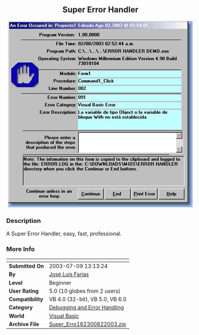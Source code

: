 ﻿<div align="center">

## Super Error Handler

<img src="PIC200382222311814.jpg">
</div>

### Description

A Super Error Handler, easy, fast, professional.
 
### More Info
 


<span>             |<span>
---                |---
**Submitted On**   |2003-07-09 13:13:24
**By**             |[José Luis Farías](https://github.com/Planet-Source-Code/PSCIndex/blob/master/ByAuthor/jos-luis-far-as.md)
**Level**          |Beginner
**User Rating**    |5.0 (10 globes from 2 users)
**Compatibility**  |VB 4\.0 \(32\-bit\), VB 5\.0, VB 6\.0
**Category**       |[Debugging and Error Handling](https://github.com/Planet-Source-Code/PSCIndex/blob/master/ByCategory/debugging-and-error-handling__1-26.md)
**World**          |[Visual Basic](https://github.com/Planet-Source-Code/PSCIndex/blob/master/ByWorld/visual-basic.md)
**Archive File**   |[Super\_Erro162300822003\.zip](https://github.com/Planet-Source-Code/jos-luis-far-as-super-error-handler__1-47330/archive/master.zip)









